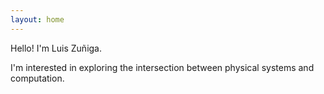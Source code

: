 ```yaml
---
layout: home
---
```


Hello! I'm Luis Zuñiga.

I'm interested in exploring the intersection between physical systems and computation.